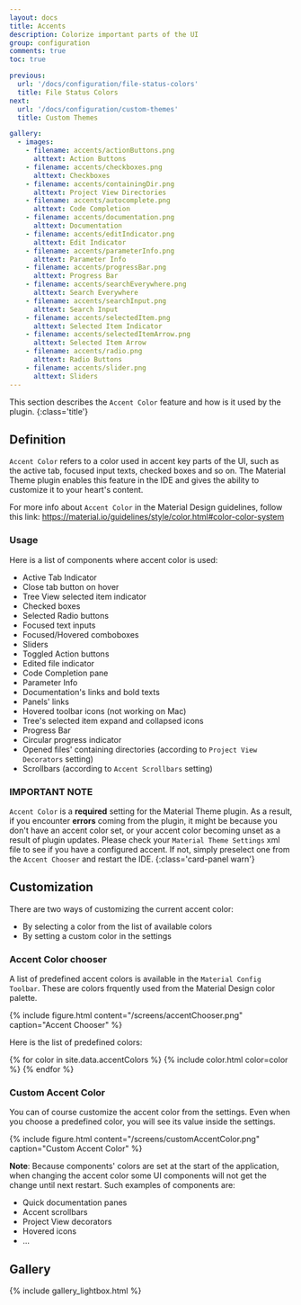 ```yaml
---
layout: docs
title: Accents
description: Colorize important parts of the UI
group: configuration
comments: true
toc: true

previous:
  url: '/docs/configuration/file-status-colors'
  title: File Status Colors
next:
  url: '/docs/configuration/custom-themes'
  title: Custom Themes

gallery:
  - images:
    - filename: accents/actionButtons.png
      alttext: Action Buttons
    - filename: accents/checkboxes.png
      alttext: Checkboxes
    - filename: accents/containingDir.png
      alttext: Project View Directories
    - filename: accents/autocomplete.png
      alttext: Code Completion
    - filename: accents/documentation.png
      alttext: Documentation
    - filename: accents/editIndicator.png
      alttext: Edit Indicator
    - filename: accents/parameterInfo.png
      alttext: Parameter Info
    - filename: accents/progressBar.png
      alttext: Progress Bar
    - filename: accents/searchEverywhere.png
      alttext: Search Everywhere
    - filename: accents/searchInput.png
      alttext: Search Input
    - filename: accents/selectedItem.png
      alttext: Selected Item Indicator
    - filename: accents/selectedItemArrow.png
      alttext: Selected Item Arrow
    - filename: accents/radio.png
      alttext: Radio Buttons
    - filename: accents/slider.png
      alttext: Sliders
---
```


This section describes the `Accent Color` feature and how is it used by the plugin.
{:class='title'}

## Definition

`Accent Color` refers to a color used in accent key parts of the UI, such as the active tab, focused input texts, checked boxes and so on. The Material Theme plugin enables this feature in the IDE and gives the ability to customize it to your heart's content.

For more info about `Accent Color` in the Material Design guidelines, follow this link: https://material.io/guidelines/style/color.html#color-color-system

### Usage

Here is a list of components where accent color is used:
- Active Tab Indicator
- Close tab button on hover
- Tree View selected item indicator
- Checked boxes
- Selected Radio buttons
- Focused text inputs
- Focused/Hovered comboboxes
- Sliders
- Toggled Action buttons
- Edited file indicator
- Code Completion pane
- Parameter Info
- Documentation's links and bold texts
- Panels' links
- Hovered toolbar icons (not working on Mac)
- Tree's selected item expand and collapsed icons
- Progress Bar
- Circular progress indicator
- Opened files' containing directories (according to `Project View Decorators` setting)
- Scrollbars (according to `Accent Scrollbars` setting)

### IMPORTANT NOTE

`Accent Color` is a **required** setting for the Material Theme plugin. As a result, if you encounter __errors__ coming from the plugin, it might be because you don't have an accent color set, or your accent color becoming unset as a result of plugin updates.
Please check your `Material Theme Settings` xml file to see if you have a configured accent. If not, simply preselect one from the `Accent Chooser` and restart the IDE.
{:class='card-panel warn'}

## Customization

There are two ways of customizing the current accent color:
- By selecting a color from the list of available colors
- By setting a custom color in the settings

### Accent Color chooser

A list of predefined accent colors is available in the `Material Config Toolbar`. These are colors frquently used from the Material Design color palette.

{% include figure.html content="/screens/accentChooser.png" caption="Accent Chooser" %}

Here is the list of predefined colors:

{% for color in site.data.accentColors %}
{% include color.html color=color %}
{% endfor %}

### Custom Accent Color

You can of course customize the accent color from the settings. Even when you choose a predefined color, you will see its value inside the settings.

{% include figure.html content="/screens/customAccentColor.png" caption="Custom Accent Color" %}

**Note**: Because components' colors are set at the start of the application, when changing the accent color some UI components will not get the change until next restart. Such examples of components are:
- Quick documentation panes
- Accent scrollbars
- Project View decorators
- Hovered icons
- ...


## Gallery

{% include gallery_lightbox.html %}


